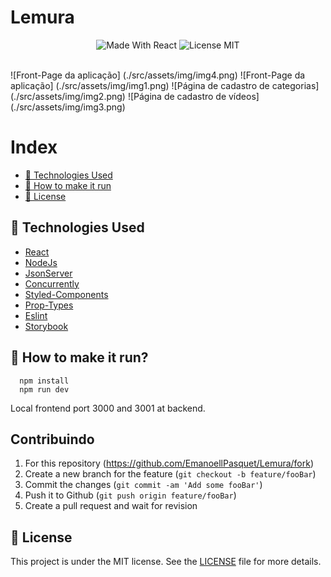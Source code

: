 # Lemura



 
<p align="center">
  <a>
    <img alt="Made With React" src="https://img.shields.io/badge/Made%20With-REACT-%232A7AE4">
  </a>
  <a>
    <img alt="License MIT" src="https://img.shields.io/badge/License-MIT-%232A7AE4">
  <br><br>
</p>
 
![Front-Page da aplicação] (./src/assets/img/img4.png)
![Front-Page da aplicação] (./src/assets/img/img1.png)
![Página de cadastro de categorias] (./src/assets/img/img2.png)
![Página de cadastro de vídeos] (./src/assets/img/img3.png)

# Index

  - [:rocket: Technologies Used](#rocket-technologies-used)
  - [:electric_plug: How to make it run](#electric_plug)
  - [:memo: License](#memo-license)


<a id="technologies-used"></a>

## :rocket: Technologies Used

- [React](https://pt-br.reactjs.org)
- [NodeJs](https://nodejs.org/en)
- [JsonServer](https://github.com/typicode/json-server)
- [Concurrently](https://github.com/kimmobrunfeldt/concurrently)
- [Styled-Components](https://github.com/styled-components/styled-components)
- [Prop-Types](https://github.com/facebook/prop-types)
- [Eslint](https://www.npmjs.com/package/eslint)
- [Storybook](https://www.npmjs.com/package/@storybook/react)




<a id="electric_plug"></a>

## :electric_plug: How to make it run?

  ```
    npm install
    npm run dev
  ```
  
  Local frontend port 3000 and 3001 at backend.
  
## Contribuindo

1. For this repository (<https://github.com/EmanoellPasquet/Lemura/fork>)
2. Create a new branch for the feature (`git checkout -b feature/fooBar`)
3. Commit the changes (`git commit -am 'Add some fooBar'`)
4. Push it to Github (`git push origin feature/fooBar`)
5. Create a pull request and wait for revision
 
## :memo: License

This project is under the MIT license. See the [LICENSE](./LICENSE) file for more details.
